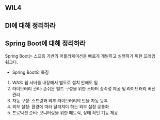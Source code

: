 ## WIL4

DI에 대해 정리하라
---


Spring Boot에 대해 정리하라
---
Spring Boot는 스프링 기반의 어플리케이션을 빠르게 개발하고 실행하기 위한 프레임워크다.

* Spring Boot의 특징
1. WAS: 웹 서버를 내장해서 별도로 설치 안해도 됨
2. 라이브러리 관리: 손쉬운 빌드 구성을 위한 스타터 종속성 제공 및 라이브러리 버전 관리
3. 자동 구성: 스프링과 외부 라이브러리의 빈을 자동 등록
4. 외부 설정: 환경에 따라 달라져야 하는 외부 설정 공통화
5. 프로덕션 준비: 모니터링을 위한 메트릭, 상태 확인 기능 제공

